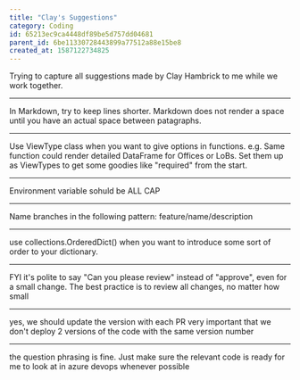 ```yaml
---
title: "Clay's Suggestions"
category: Coding
id: 65213ec9ca4448df89be5d757dd04681
parent_id: 6be11330728443899a77512a88e15be8
created_at: 1587122734825
---
```


Trying to capture all suggestions made by Clay Hambrick to me while we work together.


---

In Markdown, try to keep lines shorter. Markdown does not render a space until you have an actual space between patagraphs.

---

Use ViewType class when you want to give options in functions. e.g. Same function could render detailed DataFrame for Offices or LoBs. Set them up as ViewTypes to get some goodies like "required" from the start.

___

Environment variable sohuld be ALL CAP

___

Name branches in the following pattern: feature/name/description

---

use collections.OrderedDict() when you want to introduce some sort of order to your dictionary.

---

FYI it's polite to say "Can you please review" instead of "approve", even for a small change. The best practice is to review all changes, no matter how small

---

yes, we should update the version with each PR
very important that we don't deploy 2 versions of the code with the same version number

---

the question phrasing is fine. Just make sure the relevant code is ready for me to look at in azure devops whenever possible
    